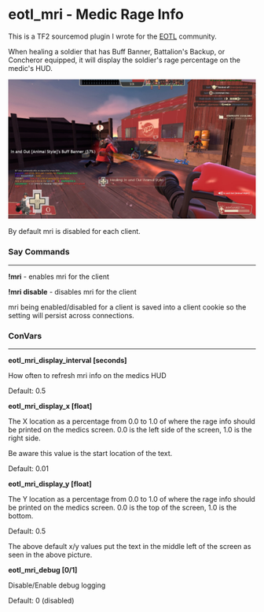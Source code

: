 # eotl_mri - Medic Rage Info
This is a TF2 sourcemod plugin I wrote for the [EOTL](https://www.endofthelinegaming.com/) community.

When healing a soldier that has Buff Banner, Battalion's Backup, or Concheror equipped, it will display the soldier's rage percentage on the medic's HUD.

![example pic](eotl_mri_example.png)<p>

By default mri is disabled for each client.

### Say Commands
<hr>

**!mri** - enables mri for the client

**!mri disable** - disables mri for the client

mri being enabled/disabled for a client is saved into a client cookie so the setting will persist across connections.

### ConVars
<hr>

**eotl_mri_display_interval [seconds]**

How often to refresh mri info on the medics HUD

Default: 0.5

**eotl_mri_display_x [float]**

The X location as a percentage from 0.0 to 1.0 of where the rage info should be printed on the medics screen.  0.0 is the left side of the screen, 1.0 is the right side.

Be aware this value is the start location of the text.

Default: 0.01

**eotl_mri_display_y [float]**

The Y location as a percentage from 0.0 to 1.0 of where the rage info should be printed on the medics screen.  0.0 is the top of the screen, 1.0 is the bottom.

Default: 0.5

The above default x/y values put the text in the middle left of the screen as seen in the above picture.

**eotl_mri_debug [0/1]**

Disable/Enable debug logging

Default: 0 (disabled)